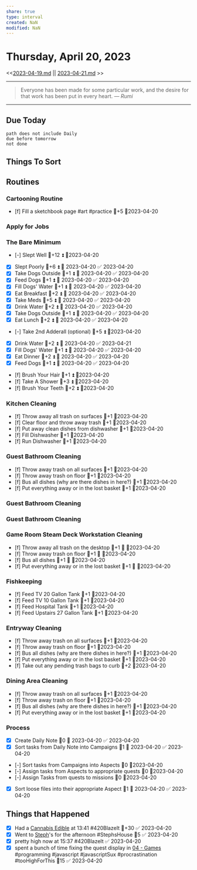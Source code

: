 ```yaml
---
share: true
type: interval
created: NaN 
modified: NaN
---
```

# Thursday, April 20, 2023
<<[2023-04-19.md](./2023-04-19.md) || [2023-04-21.md](./2023-04-21.md) >>

---

> Everyone has been made for some particular work, and the desire for that work has been put in every heart.
> — <cite>Rumi</cite>

---
## Due Today
```tasks
path does not include Daily
due before tomorrow
not done
```

## Things To Sort










## Routines
### Cartooning Routine
- [f] Fill a sketchbook page #art #practice 🥄+5 📆2023-04-20


### Apply for Jobs


### The Bare Minimum
- [-] Slept Well 🥄+12 ⏫ 📆2023-04-20
- [x] Slept Poorly 🥄+6 ⏫ 📅 2023-04-20 ✅ 2023-04-20
- [x] Take Dogs Outside  🥄+1 ⏫ 📅 2023-04-20 ✅ 2023-04-20
- [x] Feed Dogs 🥄+1 ⏫ 📅 2023-04-20 ✅ 2023-04-20
- [x] Fill Dogs' Water 🥄+1 ⏫ 📅 2023-04-20 ✅ 2023-04-20
- [x] Eat Breakfast 🥄+2 ⏫ 📅 2023-04-20 ✅ 2023-04-20
- [x] Take Meds  🥄+5 ⏫ 📅 2023-04-20 ✅ 2023-04-20
- [x] Drink Water  🥄+2 ⏫ 📅 2023-04-20 ✅ 2023-04-20
- [x] Take Dogs Outside  🥄+1 ⏫ 📅 2023-04-20 ✅ 2023-04-20
- [x] Eat Lunch 🥄+2 ⏫ 📅 2023-04-20 ✅ 2023-04-20
- [-] Take 2nd Adderall (optional) 🥄+5 ⏫ 📆2023-04-20
- [x] Drink Water 🥄+2 ⏫ 📅 2023-04-20 ✅ 2023-04-21
- [x] Fill Dogs' Water 🥄+1 ⏫ 📅 2023-04-20 ✅ 2023-04-20
- [x] Eat Dinner 🥄+2 ⏫ 📅 2023-04-20 ✅ 2023-04-20
- [x] Feed Dogs 🥄+1 ⏫ 📅 2023-04-20 ✅ 2023-04-20
- [f] Brush Your Hair 🥄+1 ⏫ 📆2023-04-20
- [f] Take A Shower 🥄+3 ⏫ 📆2023-04-20
- [f] Brush Your Teeth 🥄+2 ⏫ 📆2023-04-20


### Kitchen Cleaning
- [f] Throw away all trash on surfaces 🥄+1 📆2023-04-20
- [f] Clear floor and throw away trash 🥄+1 📆2023-04-20
- [f] Put away clean dishes from dishwasher 🥄+1 📆2023-04-20
- [f] Fill Dishwasher 🥄+1 📆2023-04-20
- [f] Run Dishwasher 🥄+1 📆2023-04-20


### Guest Bathroom Cleaning
- [f] Throw away trash on all surfaces 🥄+1 📆2023-04-20
- [f] Throw away trash on floor 🥄+1 📆2023-04-20
- [f] Bus all dishes (why are there dishes in here?) 🥄+1 📆2023-04-20
- [f] Put everything away or in the lost basket 🥄+1 📆2023-04-20


### Guest Bathroom Cleaning


### Guest Bathroom Cleaning


### Game Room Steam Deck Workstation Cleaning
- [f] Throw away all trash on the desktop  🥄+1 🔼 📆2023-04-20
- [f] Throw away trash on floor  🥄+1 🔼 📆2023-04-20
- [f] Bus all dishes  🥄+1 🔼 📆2023-04-20
- [f] Put everything away or in the lost basket  🥄+1 🔼 📆2023-04-20


### Fishkeeping
- [f] Feed TV 20 Gallon Tank 🥄+1 📆2023-04-20
- [f] Feed TV 10 Gallon Tank 🥄+1 📆2023-04-20
- [f] Feed Hospital Tank 🥄+1 📆2023-04-20
- [f] Feed Upstairs 27 Gallon Tank 🥄+1 📆2023-04-20


### Entryway Cleaning
- [f] Throw away trash on all surfaces  🥄+1 📆2023-04-20
- [f] Throw away trash on floor 🥄+1 📆2023-04-20
- [f] Bus all dishes (why are there dishes in here?)  🥄+1 📆2023-04-20
- [f] Put everything away or in the lost basket 🥄+1 📆2023-04-20
- [f] Take out any pending trash bags to curb  🥄+2 📆2023-04-20


### Dining Area Cleaning
- [f] Throw away trash on all surfaces  🥄+1 📆2023-04-20
- [f] Throw away trash on floor 🥄+1 📆2023-04-20
- [f] Bus all dishes (why are there dishes in here?)  🥄+1 📆2023-04-20
- [f] Put everything away or in the lost basket  🥄+1 📆2023-04-20


### Process
- [x] Create Daily Note 🥄0 📅 2023-04-20 ✅ 2023-04-20
- [x] Sort tasks from Daily Note into Campaigns 🥄1 📅 2023-04-20 ✅ 2023-04-20
- [-] Sort tasks from Campaigns into Aspects  🥄0 📆2023-04-20
- [-] Assign tasks from Aspects to appropriate quests  🥄0 📆2023-04-20
- [-] Assign Tasks from quests to missions 🥄0 📆2023-04-20
- [x] Sort loose files into their appropriate Aspect 🥄1 📅 2023-04-20 ✅ 2023-04-20




## Things that Happened
- [x] Had a [ Cannabis Edible](Cannabis%20Edibles.md) at 13:41 #420BlazeIt 🥄+30 ✅ 2023-04-20
- [x] Went to [Steph](../../03%20-%20Belonging%20%F0%9F%91%AA/01%20-%20The%20Clan/Stephanie%20Fear.md)'s for the afternoon #StephsHouse 🥄5 ✅ 2023-04-20
- [x] pretty high now at 15:37 #420BlazeIt ✅ 2023-04-20
- [x] spent a bunch of time fixing the quest display in [04 - Games](04%20-%20Games.md) #programming #javascript #javascriptSux #procrastination #tooHighForThis 🥄15 ✅ 2023-04-20
